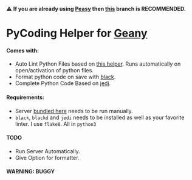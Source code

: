 :warning: **If you are already using [Peasy](https://github.com/kugel-/peasy) then [this](https://github.com/sagarchalise/geany-pycoding/tree/peasy) branch is RECOMMENDED.**

# PyCoding Helper for [Geany](https://geany.org)


#### Comes with:

 * Auto Lint Python Files based on [this helper](https://wiki.geany.org/howtos/check_python_code). Runs automatically on open/activation of python files.
 * Format python code on save with [black](https://black.readthedocs.io/en/stable/).
 * Complete Python Code Based on [jedi](https://jedi.readthedocs.io/en/latest/).
 
 
#### Requirements:
 
 * Server [bundled here](https://github.com/sagarchalise/geany-pycoding/blob/master/pycoding.py) needs to be run manually.
 * `black`, `blackd` and `jedi` needs to be installed as well as your favorite linter. I use `flake8`. All in `python3`
 
 
#### TODO

* Run Server Automatically.
* Give Option for formatter.

#### WARNING: BUGGY 
